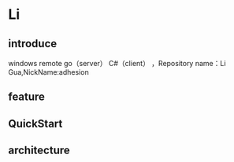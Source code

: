 # Li

## introduce

windows remote  go（server） C#（client） ，Repository name：Li Gua,NickName:adhesion

## feature

## QuickStart

## architecture
